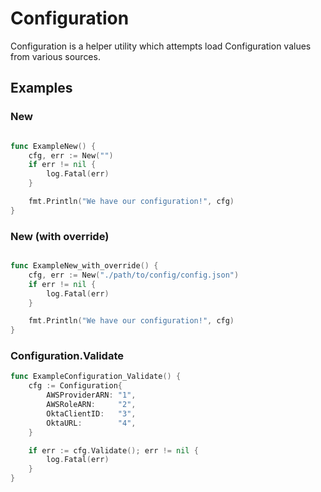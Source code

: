 # Configuration
Configuration is a helper utility which attempts load Configuration values from various sources.

## Examples

### New
```go

func ExampleNew() {
	cfg, err := New("")
	if err != nil {
		log.Fatal(err)
	}

	fmt.Println("We have our configuration!", cfg)
}

```

### New (with override)
```go

func ExampleNew_with_override() {
	cfg, err := New("./path/to/config/config.json")
	if err != nil {
		log.Fatal(err)
	}

	fmt.Println("We have our configuration!", cfg)
}
```

### Configuration.Validate
```go
func ExampleConfiguration_Validate() {
	cfg := Configuration{
		AWSProviderARN: "1",
		AWSRoleARN:     "2",
		OktaClientID:   "3",
		OktaURL:        "4",
	}

	if err := cfg.Validate(); err != nil {
		log.Fatal(err)
	}
}
```
